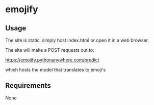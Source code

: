 # emojify

## Usage

The site is static, simply host index.html or open it in a web browser.

The site will make a POST requests out to:

https://emojify.pythonanywhere.com/predict

which hosts the model that translates to emoji's


## Requirements

None
